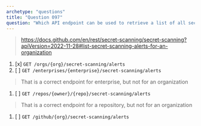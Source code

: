```yaml
---
archetype: "questions"
title: "Question 097"
question: "Which API endpoint can be used to retrieve a list of all secret scanning alerts for an organization?"
---
```


> https://docs.github.com/en/rest/secret-scanning/secret-scanning?apiVersion=2022-11-28#list-secret-scanning-alerts-for-an-organization
1. [x] `GET /orgs/{org}/secret-scanning/alerts`
1. [ ] `GET /enterprises/{enterprise}/secret-scanning/alerts`
> That is a correct endpoint for enterprise, but not for an organization
1. [ ] `GET /repos/{owner}/{repo}/secret-scanning/alerts`
> That is a correct endpoint for a repository, but not for an organization
1. [ ] `GET /github/{org}/secret-scanning/alerts`
